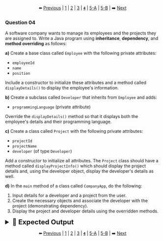 <div align="center">

⬅️ [Previous](3.md) | [1](1.md) | [2](2.md) | [3](3.md) | [**`4`**](4.md) | [5-A](5-A.md) | [5-B](5-B.md) | ➡️ [Next](5-A.md)

</div>

### Question 04

A software company wants to manage its employees and the projects they are assigned to. Write a Java program using **inheritance**, **dependency**, and **method overriding** as follows:

**a)** Create a base class called `Employee` with the following private attributes:
* `employeeId`
* `name`
* `position`

Include a constructor to initialize these attributes and a method called `displayDetails()` to display the employee's information.

**b)** Create a subclass called `Developer` that inherits from `Employee` and adds:
* `programmingLanguage` (private attribute)

Override the `displayDetails()` method so that it displays both the employee's details and their programming language.

**c)** Create a class called `Project` with the following private attributes:
* `projectId`
* `projectName`
* `developer` (of type `Developer`)

Add a constructor to initialize all attributes. The `Project` class should have a method called `displayProjectInfo()` which should display the project details and, using the developer object, display the developer's details as well.

**d)** In the `main` method of a class called `CompanyApp`, do the following:
1. Input details for a developer and a project from the user.
2. Create the necessary objects and associate the developer with the project (demonstrating dependency).
3. Display the project and developer details using the overridden methods.

<details>
  <summary style="font-size:22px; font-weight:bold">🌟 Expected Output</summary>

  ```yaml
  Enter Developer Employee ID: E501
  Enter Developer Name: Samira Jayasinghe
  Enter Position: Senior Developer
  Enter Programming Language: Java

  Enter Project ID: P900
  Enter Project Name: Inventory System

  --- Project Information ---
  Project ID: P900
  Project Name: Inventory System
  --- Developer Assigned ---
  Employee ID: E501
  Name: Samira Jayasinghe
  Position: Senior Developer
  Programming Language: Java
  ```

</details>

<div align="center">

⬅️ [Previous](3.md) | [1](1.md) | [2](2.md) | [3](3.md) | [**`4`**](4.md) | [5-A](5-A.md) | [5-B](5-B.md) | ➡️ [Next](5-A.md)

</div>